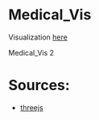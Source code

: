 # Medical_Vis
Visualization [here](https://ippon1.github.io/Medical_Vis/)

Medical_Vis 2




# Sources:
* [threejs](https://threejs.org/)
